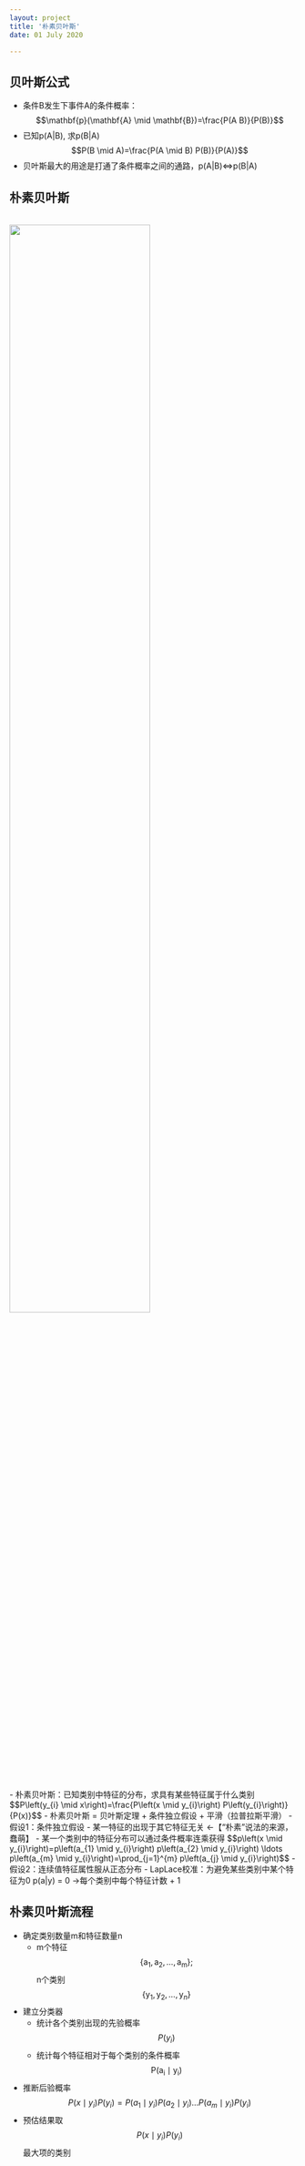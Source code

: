 ```yaml
---
layout: project
title: '朴素贝叶斯'
date: 01 July 2020

---
```

## 贝叶斯公式
- 条件B发生下事件A的条件概率：
$$\mathbf{p}(\mathbf{A} \mid \mathbf{B})=\frac{P(A B)}{P(B)}$$
- 已知p(A|B), 求p(B|A) 
$$P(B \mid A)=\frac{P(A \mid B) P(B)}{P(A)}$$
- 贝叶斯最大的用途是打通了条件概率之间的通路，p(A|B)<=>p(B|A) 

## 朴素贝叶斯
<br>
<img src="/assets/img/knowledge/Naive_Bayes/Bayes1.jpg" width="70%" />
<br><br>
- 朴素贝叶斯：已知类别中特征的分布，求具有某些特征属于什么类别
$$P\left(y_{i} \mid x\right)=\frac{P\left(x \mid y_{i}\right) P\left(y_{i}\right)}{P(x)}$$
- 朴素贝叶斯 = 贝叶斯定理 + 条件独立假设 + 平滑（拉普拉斯平滑）
- 假设1：条件独立假设
  - 某一特征的出现于其它特征无关 <-【“朴素”说法的来源，蠢萌】
  - 某一个类别中的特征分布可以通过条件概率连乘获得
  $$p\left(x \mid y_{i}\right)=p\left(a_{1} \mid y_{i}\right) p\left(a_{2} \mid y_{i}\right) \ldots p\left(a_{m} \mid y_{i}\right)=\prod_{j=1}^{m} p\left(a_{j} \mid y_{i}\right)$$
- 假设2：连续值特征属性服从正态分布
- LapLace校准：为避免某些类别中某个特征为0 p(a|y) = 0 ->每个类别中每个特征计数 + 1
  
## 朴素贝叶斯流程
- 确定类别数量m和特征数量n
  - m个特征$$\left\{\mathrm{a}_{1},\mathrm{a}_{2}, \ldots, \mathrm{a}_{\mathrm{m}}\right\} ;$$ 
  n个类别 $$\left\{\mathrm{y}_{1}, \mathrm{y}_{2}, \ldots, \mathrm{y}_{n}\right\}$$
- 建立分类器
  - 统计各个类别出现的先验概率 $$P\left(y_{i}\right)$$
  - 统计每个特征相对于每个类别的条件概率 
  $$\mathrm{P}\left(\mathrm{a}_{\mathrm{i}} \mid \mathrm{y}_{\mathrm{i}}\right)$$
- 推断后验概率 
$$P\left(x \mid y_{i}\right) P\left(y_{i}\right)=P\left(a_{1} \mid y_{i}\right) P\left(a_{2} \mid y_{i}\right) \ldots P\left(a_{m} \mid y_{i}\right) P\left(y_{i}\right)$$
- 预估结果取 $$ P\left(x \mid y_{i}\right) P\left(y_{i}\right) $$ 最大项的类别
